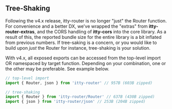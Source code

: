 <script>
  import SEO from '~/components/SEO.svelte'
</script>

<!-- MARKUP -->
<SEO
  title="itty-router"
  subtitle="Tree-Shaking"
  description="Getting down to the smallest bundlesize possible.  Is it necessary?  Not really.  But here's how!"
  />

## Tree-Shaking
Following the v4.x release, itty-router is no longer "just" the Router function.  For convenience and a better DX, we've wrapped the "extras" from **itty-router-extras**, and the CORS handling of **itty-cors** into the core library.  As a result of this, the reported bundle size for the entire library is a bit inflated from previous numbers.  If tree-saking is a concern, or you would like to build upon *just* the Router for instance, tree-shaking is your solution.

With v4.x, all exposed exports can be accessed from the top-level import OR namespaced by target function. Depending on your combination, one or the other may be preferable.  See example below.

```js
// top-level import
import { Router, json } from 'itty-router' // 957B (603B zipped)

// tree-shaking
import { Router } from 'itty-router/Router' // 637B (430B zipped)
import { json } from 'itty-router/json' // 253B (204B zipped)
```

<style type="scss">
  img {
    vertical-align: sub;
  }
</style>
